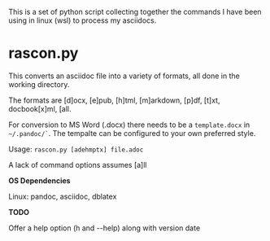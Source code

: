 This is a set of python script collecting together the commands I have
been using in linux (wsl) to process my asciidocs.

rascon.py
=========

This converts an asciidoc file into a variety of formats, all done in
the working directory.

The formats are \[d\]ocx, \[e\]pub, \[h\]tml, \[m\]arkdown, \[p\]df,
\[t\]xt, docbook\[x\]ml, \[all.

For conversion to MS Word (.docx) there needs to be a `template.docx` in
`` ~/.pandoc/` ``. The tempalte can be configured to your own preferred
style.

Usage: `rascon.py [adehmptx] file.adoc`

A lack of command options assumes \[a\]ll

**OS Dependencies**

Linux: pandoc, asciidoc, dblatex

**TODO**

Offer a help option (h and --help) along with version date
